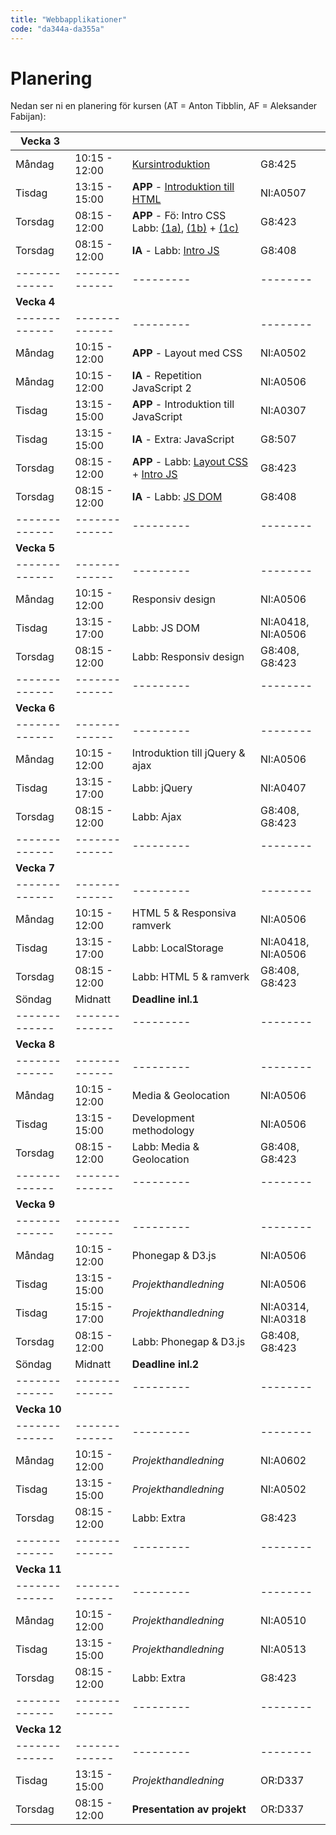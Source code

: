 ```yaml
---
title: "Webbapplikationer"
code: "da344a-da355a"
---
```


# Planering

Nedan ser ni en planering för kursen (AT = Anton Tibblin, AF = Aleksander Fabijan):

| Vecka 3 | | | |
| ------------- |-------------| ---------| -------- |
| Måndag | 10:15 - 12:00 | [Kursintroduktion](lectures/le1.html) | G8:425 | AT
| Tisdag | 13:15 - 15:00 | **APP** - [Introduktion till HTML](lectures/le2.html) | NI:A0507 | AT
| Torsdag| 08:15 - 12:00 | **APP** - Fö: Intro CSS Labb: [(1a)](exercises/ex1.html), [(1b)](exercises/ex2.html) + [(1c)](exercises/ex3.html) | G8:423 | AT
| Torsdag| 08:15 - 12:00 | **IA** - Labb: [Intro JS](exercises/ex5.html) | G8:408 | AF
| ------------- |-------------| ---------| -------- |
| **Vecka 4** | | | |
| ------------- |-------------| ---------| -------- |
| Måndag | 10:15 - 12:00 | **APP** - Layout med CSS | NI:A0502	 | AT
| Måndag | 10:15 - 12:00 | **IA** - Repetition JavaScript 2 | NI:A0506 | AF
| Tisdag | 13:15 - 15:00 | **APP** - Introduktion till JavaScript| NI:A0307 | AT
| Tisdag | 13:15 - 15:00 | **IA** - Extra: JavaScript | G8:507 | AF
| Torsdag| 08:15 - 12:00 | **APP** - Labb: [Layout CSS](exercises/ex4.html) + [Intro JS](exercises/ex5.html) | G8:423 | AT
| Torsdag| 08:15 - 12:00 | **IA** - Labb: [JS DOM](exercises/ex6.html)| G8:408 | AF
| ------------- |-------------| ---------| -------- |
| **Vecka 5** | | | |
| ------------- |-------------| ---------| -------- |
| Måndag | 10:15 - 12:00 | Responsiv design| NI:A0506 | AT
| Tisdag | 13:15 - 17:00 | Labb: JS DOM  | 	NI:A0418, NI:A0506 | AT + AF
| Torsdag| 08:15 - 12:00 | Labb: Responsiv design | G8:408, G8:423 | AT + AF
| ------------- |-------------| ---------| -------- |
| **Vecka 6** | | | |
| ------------- |-------------| ---------| -------- |
| Måndag | 10:15 - 12:00 | Introduktion till jQuery & ajax | NI:A0506 | AT
| Tisdag | 13:15 - 17:00 | Labb: jQuery  | NI:A0407 | AT
| Torsdag| 08:15 - 12:00 | Labb: Ajax  | G8:408, G8:423 | AT
| ------------- |-------------| ---------| -------- |
| **Vecka 7** | | | |
| ------------- |-------------| ---------| -------- |
| Måndag | 10:15 - 12:00 | HTML 5 & Responsiva ramverk | NI:A0506 | AT
| Tisdag | 13:15 - 17:00 | Labb: LocalStorage | NI:A0418, NI:A0506 | AT
| Torsdag| 08:15 - 12:00 | Labb: HTML 5 & ramverk  | G8:408, G8:423 | AT
| Söndag | Midnatt | **Deadline inl.1** | | |
| ------------- |-------------| ---------| -------- |
| **Vecka 8** | | | |
| ------------- |-------------| ---------| -------- |
| Måndag | 10:15 - 12:00 | Media & Geolocation | NI:A0506 | AT
| Tisdag | 13:15 - 15:00 | Development methodology | NI:A0506 | AF
| Torsdag| 08:15 - 12:00 | Labb: Media & Geolocation | G8:408, G8:423 | AT
| ------------- |-------------| ---------| -------- |
| **Vecka 9** | | | |
| ------------- |-------------| ---------| -------- |
| Måndag | 10:15 - 12:00 | Phonegap & D3.js | NI:A0506 | AT
| Tisdag | 13:15 - 15:00 | *Projekthandledning* | NI:A0506 | AT
| Tisdag | 15:15 - 17:00 | *Projekthandledning* | NI:A0314, NI:A0318 | AT
| Torsdag| 08:15 - 12:00 | Labb: Phonegap & D3.js | G8:408, G8:423 | AT
| Söndag | Midnatt | **Deadline inl.2** | | |
| ------------- |-------------| ---------| -------- |
| **Vecka 10** | | | |
| ------------- |-------------| ---------| -------- |
| Måndag | 10:15 - 12:00 | *Projekthandledning* | NI:A0602 | AT, AF
| Tisdag | 13:15 - 15:00 | *Projekthandledning* | NI:A0502 | AT, AF
| Torsdag| 08:15 - 12:00 | Labb: Extra | G8:423 | AF
| ------------- |-------------| ---------| -------- |
| **Vecka 11** | | | |
| ------------- |-------------| ---------| -------- |
| Måndag | 10:15 - 12:00 | *Projekthandledning* | NI:A0510 | AT, AF
| Tisdag | 13:15 - 15:00 | *Projekthandledning* | NI:A0513 | AT, AF
| Torsdag| 08:15 - 12:00 | Labb: Extra | G8:423 | AT
| ------------- |-------------| ---------| -------- |
| **Vecka 12** | | | |
| ------------- |-------------| ---------| -------- |
| Tisdag | 13:15 - 15:00 | *Projekthandledning* | OR:D337 | AT, AF
| Torsdag| 08:15 - 12:00 | **Presentation av projekt** | OR:D337 | AT
